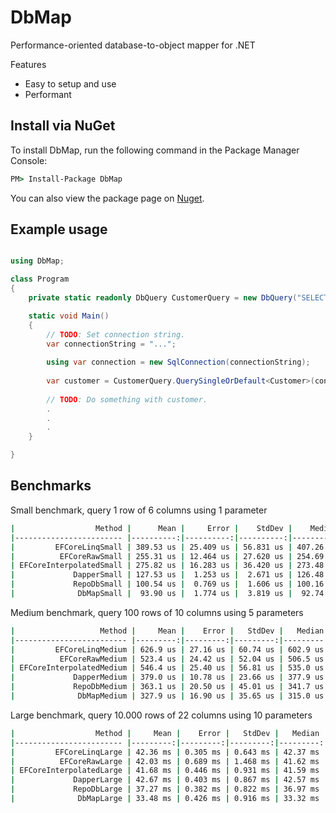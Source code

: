 # DbMap
Performance-oriented database-to-object mapper for .NET

Features
- Easy to setup and use
- Performant

## Install via NuGet
To install DbMap, run the following command in the Package Manager Console:

```cmd
PM> Install-Package DbMap
```

You can also view the package page on [Nuget](https://www.nuget.org/packages/DbMap/).

## Example usage

```c#

using DbMap;

class Program
{
    private static readonly DbQuery CustomerQuery = new DbQuery("SELECT Name FROM Customer WHERE CustomerId = @customerId");

    static void Main()
    {
        // TODO: Set connection string.
        var connectionString = "...";
    
        using var connection = new SqlConnection(connectionString);
        
        var customer = CustomerQuery.QuerySingleOrDefault<Customer>(connection, new { customerId = 10 });
        
        // TODO: Do something with customer.
        .
        .
        .    
    }

}
```


## Benchmarks

Small benchmark, query 1 row of 6 columns using 1 parameter
```cmd
|                  Method |      Mean |     Error |    StdDev |    Median |      P95 | Ratio | RatioSD |
|------------------------ |----------:|----------:|----------:|----------:|---------:|------:|--------:|
|         EFCoreLinqSmall | 389.53 us | 25.409 us | 56.831 us | 407.26 us | 449.2 us |  4.12 |    0.62 |
|          EFCoreRawSmall | 255.31 us | 12.464 us | 27.620 us | 254.69 us | 307.2 us |  2.72 |    0.32 |
| EFCoreInterpolatedSmall | 275.82 us | 16.283 us | 36.420 us | 273.48 us | 333.1 us |  2.93 |    0.41 |
|             DapperSmall | 127.53 us |  1.253 us |  2.671 us | 126.48 us | 131.3 us |  1.36 |    0.06 |
|             RepoDbSmall | 100.54 us |  0.769 us |  1.606 us | 100.16 us | 102.4 us |  1.07 |    0.04 |
|              DbMapSmall |  93.90 us |  1.774 us |  3.819 us |  92.74 us | 106.7 us |  1.00 |    0.00 |
```

Medium benchmark, query 100 rows of 10 columns using 5 parameters
```cmd
|                   Method |     Mean |    Error |   StdDev |   Median | Ratio | RatioSD |
|------------------------- |---------:|---------:|---------:|---------:|------:|--------:|
|         EFCoreLinqMedium | 626.9 us | 27.16 us | 60.74 us | 602.9 us |  1.95 |    0.28 |
|          EFCoreRawMedium | 523.4 us | 24.42 us | 52.04 us | 506.5 us |  1.62 |    0.27 |
| EFCoreInterpolatedMedium | 546.4 us | 25.40 us | 56.81 us | 535.0 us |  1.70 |    0.24 |
|             DapperMedium | 379.0 us | 10.78 us | 23.66 us | 377.9 us |  1.17 |    0.15 |
|             RepoDbMedium | 363.1 us | 20.50 us | 45.01 us | 341.7 us |  1.12 |    0.20 |
|              DbMapMedium | 327.9 us | 16.90 us | 35.65 us | 315.0 us |  1.00 |    0.00 |
```

Large benchmark, query 10.000 rows of 22 columns using 10 parameters
```cmd
|                  Method |     Mean |    Error |   StdDev |   Median | Ratio | RatioSD |
|------------------------ |---------:|---------:|---------:|---------:|------:|--------:|
|         EFCoreLinqLarge | 42.36 ms | 0.305 ms | 0.643 ms | 42.37 ms |  1.27 |    0.04 |
|          EFCoreRawLarge | 42.03 ms | 0.689 ms | 1.468 ms | 41.62 ms |  1.26 |    0.06 |
| EFCoreInterpolatedLarge | 41.68 ms | 0.446 ms | 0.931 ms | 41.59 ms |  1.24 |    0.04 |
|             DapperLarge | 42.67 ms | 0.403 ms | 0.867 ms | 42.57 ms |  1.28 |    0.04 |
|             RepoDbLarge | 37.27 ms | 0.382 ms | 0.822 ms | 36.97 ms |  1.11 |    0.04 |
|              DbMapLarge | 33.48 ms | 0.426 ms | 0.916 ms | 33.32 ms |  1.00 |    0.00 |
```